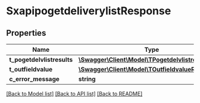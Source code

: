 # SxapipogetdeliverylistResponse

## Properties
Name | Type | Description | Notes
------------ | ------------- | ------------- | -------------
**t_pogetdelvlistresults** | [**\Swagger\Client\Model\TPogetdelvlistresultsResp**](TPogetdelvlistresultsResp.md) |  | [optional] 
**t_outfieldvalue** | [**\Swagger\Client\Model\TOutfieldvalueResp**](TOutfieldvalueResp.md) |  | [optional] 
**c_error_message** | **string** |  | [optional] 

[[Back to Model list]](../README.md#documentation-for-models) [[Back to API list]](../README.md#documentation-for-api-endpoints) [[Back to README]](../README.md)


